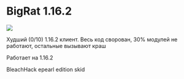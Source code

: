 # BigRat 1.16.2
![](https://img.shields.io/github/last-commit/ZimnyCat/BigRat.svg)

Худший (0/10) 1.16.2 клиент.
Весь код сворован, 30% модулей не работают, остальные вызывают краш

Работает на 1.16.2

BleachHack epearl edition skid

